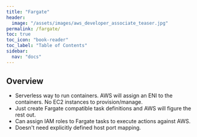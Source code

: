 ```yaml
---
title: "Fargate"
header:
  image: "/assets/images/aws_developer_associate_teaser.jpg"
permalink: /fargate/
toc: true
toc_icon: "book-reader"
toc_label: "Table of Contents"
sidebar:
  nav: "docs"
---
```


## Overview

- Serverless way to run containers. AWS will assign an ENI to the containers. No EC2 instances to provision/manage.
- Just create Fargate compatible task definitions and AWS will figure the rest out.
- Can assign IAM roles to Fargate tasks to execute actions against AWS.
- Doesn't need explicitly defined host port mapping.
